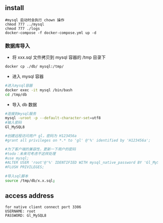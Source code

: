 ## install
```
#mysql 启动时会执行 chown 操作
chmod 777 ../mysql
chmod 777 ./logs
docker-compose -f docker-compose.yml up -d
```

### 数据库导入

- 将 xxx.sql 文件拷贝到 mysql 容器的 /tmp 目录下

```bash
docker cp ./db/ mysql:/tmp/
```

- 进入 mysql 容器

```bash
#进入mysql容器
docker exec -it mysql /bin/bash
cd /tmp/db
```

- 导入 db 数据

```bash
#连接到mysql服务
mysql -uroot -p --default-character-set=utf8
#输入密码 
Gl_MySQL8

#创建远程访问用户 gl，密码为 H123456a
#grant all privileges on *.* to 'gl' @'%' identified by 'H123456a';

#为了客户端的兼容性，更新一下用户的密码
#todo：未来可考虑不这样处理
#use mysql;
#ALTER USER 'root'@'%' IDENTIFIED WITH mysql_native_password BY 'Gl_MySQL8';  
#FLUSH PRIVILEGES;
 
#导入sql脚本
source /tmp/db/x.x.sql;
```

## access address

```code
for native client connect port 3306
USERNAME: root
PASSWORD: Gl_MySQL8
```

